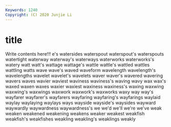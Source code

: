 ```yaml
---
Keywords: 1240
Copyright: (C) 2020 Junjie Li
---
```


# title

Write contents here!!!
e's
watersides 
waterspout 
waterspout's 
waterspouts 
watertight 
waterway 
waterway's 
waterways 
waterworks 
waterworks's
watery 
watt 
watt's 
wattage 
wattage's 
wattle 
wattle's 
wattled 
wattles 
wattling
watts 
wave 
wave's 
waved 
waveform 
wavelength 
wavelength's 
wavelengths 
wavelet 
wavelet's
wavelets 
waver 
waver's 
wavered 
wavering 
wavers 
waves 
wavier 
waviest 
waviness
waviness's 
waving 
wavy 
wax 
wax's 
waxed 
waxen 
waxes 
waxier 
waxiest
waxiness 
waxiness's 
waxing 
waxwing 
waxwing's 
waxwings 
waxwork 
waxwork's 
waxworks 
waxy
way 
way's 
wayfarer 
wayfarer's 
wayfarers 
wayfaring 
wayfaring's 
wayfarings 
waylaid 
waylay
waylaying 
waylays 
ways 
wayside 
wayside's 
waysides 
wayward 
waywardly 
waywardness 
waywardness's
we 
we'd 
we'll 
we're 
we've 
weak 
weaken 
weakened 
weakening 
weakens
weaker 
weakest 
weakfish 
weakfish's 
weakfishes 
weakling 
weakling's 
weaklings 
weakly 
